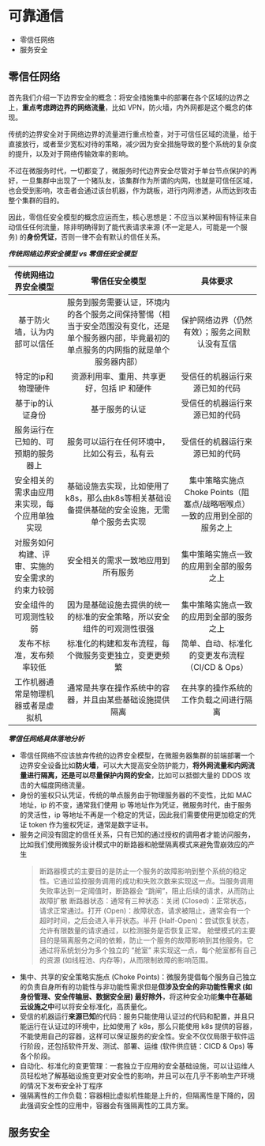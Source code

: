 <!--
 * @Author: shgopher shgopher@gmail.com
 * @Date: 2024-11-27 16:20:44
 * @LastEditors: shgopher shgopher@gmail.com
 * @LastEditTime: 2025-02-19 12:33:56
 * @FilePath: /luban/系统设计基础/分布式/分布式关键技术/可靠通信/README.md
 * @Description: 
 * 
 * Copyright (c) 2025 by shgopher, All Rights Reserved. 
-->
# 可靠通信

- 零信任网络
- 服务安全

## 零信任网络

首先我们介绍一下边界安全的概念：将安全措施集中的部署在各个区域的边界之上，**重点考虑跨边界的网络流量**，比如 VPN，防火墙，内外网都是这个概念的体现。

传统的边界安全对于网络边界的流量进行重点检查，对于可信任区域的流量，给于直接放行，或者至少宽松对待的策略，减少因为安全措施导致的整个系统的复杂度的提升，以及对于网络传输效率的影响。

不过在微服务时代，一切都变了，微服务时代边界安全尽管对于单台节点保护的再好，一旦集群中出现了一个猪队友，该集群作为所谓的内网，也就是可信任区域，也会受到影响，攻击者会通过该台机器，作为跳板，进行内网渗透，从而达到攻击整个集群的目的。

因此，零信任安全模型的概念应运而生，核心思想是：不应当以某种固有特征来自动信任任何流量，除非明确得到了能代表请求来源 (不一定是人，可能是一个服务) 的**身份凭证**，否则一律不会有默认的信任关系。

***传统网络边界安全模型 vs 零信任安全模型***

|传统网络边界安全模型|零信任安全模型|具体要求|
|:---:|:---:|:---:|
|基于防火墙，认为内部可以信任|服务到服务需要认证，环境内的各个服务之间保持警惕（相当于安全范围没有变化，还是单个服务器内部，毕竟最初的单点服务的内网指的就是单个服务器内部）|保护网络边界（仍然有效）；服务之间默认没有互信|
|特定的ip和物理硬件|资源利用率、重用、共享更好，包括 IP 和硬件|受信任的机器运行来源已知的代码|
|基于ip的认证身份|基于服务的认证|受信任的机器运行来源已知的代码|
|服务运行在已知的、可预期的服务器上|服务可以运行在任何环境中，比如公有云，私有云|受信任的机器运行来源已知的代码|
|安全相关的需求由应用来实现，每个应用单独实现|基础设施去实现，比如使用了k8s，那么由k8s等相关基础设备提供基础的安全设施，无需单个服务去实现|集中策略实施点Choke Points（阻塞点/战略咽喉点）一致的应用到全部的服务之上|
|对服务如何构建、评审、实施的安全需求的约束力较弱|安全相关的需求一致地应用到所有服务|集中策略实施点一致的应用到全部的服务之上|
|安全组件的可观测性较弱|因为是基础设施去提供的统一的标准的安全策略，所以安全组件的可观测性很强|集中策略实施点一致的应用到全部的服务之上|
|发布不标准，发布频率较低|标准化的构建和发布流程，每个微服务变更独立，变更更频繁|简单、自动、标准化的变更发布流程（CI/CD & Ops）|
|工作机器通常是物理机器或者是虚拟机|通常是共享在操作系统中的容器，并且由某些基础设施提供隔离|在共享的操作系统的工作负载之间进行隔离|

***零信任网络具体落地分析***

- 零信任网络不应该放弃传统的边界安全模型，在微服务器集群的前端部署一个边界安全设备比如**防火墙**，可以大大提高安全防护能力，**将外网流量和内网流量进行隔离，还是可以尽量保护内网的安全**，比如可以抵御大量的 DDOS 攻击的大幅度网络流量。
- 身份的鉴权只认凭证，传统的单点服务由于物理服务器的不变性，比如 MAC 地址，ip 的不变，通常我们使用 ip 等地址作为凭证，微服务时代，由于服务的灵活性，ip 等地址不再是一个稳定的凭证，因此我们需要使用更加稳定的凭证 token 作为鉴权凭证，通常是数字证书。
- 服务之间没有固定的信任关系，只有已知的通过授权的调用者才能访问服务，比如我们使用微服务设计模式中的断路器和舱壁隔离模式来避免雪崩效应的产生
  > 断路器模式的主要目的是防止一个服务的故障影响到整个系统的稳定性。它通过监控服务调用的成功和失败次数来实现这一点。当服务调用失败率达到一定阈值时，断路器会 “跳闸”，阻止后续的请求，从而防止故障扩散
  > 断路器状态：通常有三种状态：关闭 (Closed)：正常状态，请求正常通过。打开 (Open)：故障状态，请求被阻止，通常会有一个超时时间，之后会进入半开状态。半开 (Half-Open)：尝试恢复状态，允许有限数量的请求通过，以检测服务是否恢复正常。
  > 舱壁模式的主要目的是隔离服务之间的依赖，防止一个服务的故障影响到其他服务。它通过将系统划分为多个独立的 “舱室” 来实现这一点，每个舱室都有自己的资源 (如线程池、内存等)，从而限制故障的影响范围。
- 集中、共享的安全策略实施点 (Choke Points)：微服务提倡每个服务自己独立的负责自身所有的功能性与非功能性需求但是**但涉及安全的非功能性需求 (如身份管理、安全传输层、数据安全层) 最好除外**，将这种安全功能**集中在基础云设施之中**可以将安全标准化，高质量化。
- 受信的机器运行**来源已知**的代码：服务只能使用认证过的代码和配置，并且只能运行在认证过的环境中，比如使用了 k8s，那么只能使用 k8s 提供的容器，不能使用自己的容器，这样可以保证服务的安全性。安全不仅仅局限于软件运行阶段，还包括软件开发、测试、部署、运维 (软件供应链：CICD & Ops) 等各个阶段。
- 自动化、标准化的变更管理：一套独立于应用的安全基础设施，可以让运维人员轻松地了解基础设施变更对安全性的影响，并且可以在几乎不影响生产环境的情况下发布安全补丁程序
- 强隔离性的工作负载：容器相比虚拟机性能是上升的，但隔离性是下降的，因此强调安全性的应用中，容器会有强隔离性的工具方案。
## 服务安全
